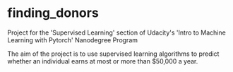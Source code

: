 # finding_donors
Project for the 'Supervised Learning' section of Udacity's 'Intro to Machine Learning with Pytorch' Nanodegree Program

The aim of the project is to use supervised learning algorithms to predict whether an individual earns at most or more than \$50,000 a year.
